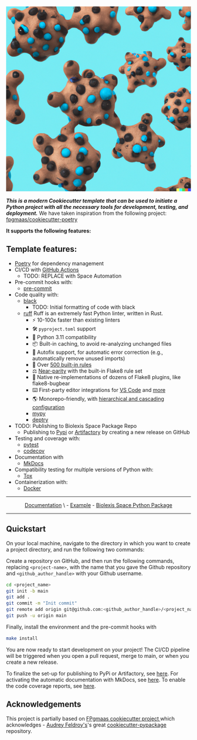 <!-- ![BLX CookieCutter Poetry](static/images/cookie-3.png "BLX CookieCutter Poetry") -->

<p align="center">
<img width="600" src="static/images/cookie-3.png" alt="BLX CookieCutter Poetry">
</p>

<!--
[![Release](https://img.shields.io/github/v/release/fpgmaas/cookiecutter-poetry)](https://pypi.org/project/cookiecutter-poetry/)
[![Build status](https://img.shields.io/github/actions/workflow/status/fpgmaas/cookiecutter-poetry/main.yml?branch=main)](https://github.com/fpgmaas/cookiecutter-poetry/actions/workflows/main.yml?query=branch%3Amain)
[![Supported Python versions](https://img.shields.io/pypi/pyversions/cookiecutter-poetry)](https://pypi.org/project/cookiecutter-poetry/)
[![Docs](https://img.shields.io/badge/docs-gh--pages-blue)](https://fpgmaas.github.io/cookiecutter-poetry/)
![License](https://img.shields.io/github/license/fpgmaas/cookiecutter-poetry)](https://img.shields.io/github/license/fpgmaas/cookiecutter-poetry)
 -->

**_This is a modern Cookiecutter template that can be used to initiate a Python project with all the necessary tools for development, testing, and deployment._**
We have taken inspiration from the following project:
[fpgmaas/cookiecutter-poetry](https://raw.githubusercontent.com/fpgmaas/cookiecutter-poetry/main)

**It supports the following features:**

## Template features:

- [Poetry](https://python-poetry.org/) for dependency management
- CI/CD with [GitHub Actions](https://github.com/features/actions)
  - TODO: REPLACE with Space Automation
- Pre-commit hooks with:
  - [pre-commit](https://pre-commit.com/)
- Code quality with:
  - [black](https://pypi.org/project/black/)
    - TODO: Initial formatting of code with black
  - [ruff](https://github.com/charliermarsh/ruff) Ruff is an extremely fast Python linter, written in Rust.
    - ⚡️ 10-100x faster than existing linters
    - 🛠️ `pyproject.toml` support
    - 🤝 Python 3.11 compatibility
    - 📦 Built-in caching, to avoid re-analyzing unchanged files
    - 🔧 Autofix support, for automatic error correction (e.g., automatically remove unused imports)
    - 📏 Over [500 built-in rules](https://beta.ruff.rs/docs/rules/)
    - ⚖️ [Near-parity](https://beta.ruff.rs/docs/faq/#how-does-ruff-compare-to-flake8) with the built-in Flake8 rule set
    - 🔌 Native re-implementations of dozens of Flake8 plugins, like flake8-bugbear
    - ⌨️ First-party editor integrations for [VS Code](https://github.com/charliermarsh/ruff-vscode) and [more](https://github.com/charliermarsh/ruff-lsp)
    - 🌎 Monorepo-friendly, with [hierarchical and cascading configuration](https://beta.ruff.rs/docs/configuration/#pyprojecttoml-discovery)
    - [mypy](https://mypy.readthedocs.io/en/stable/)
    - [deptry](https://github.com/fpgmaas/deptry/)
- TODO: Publishing to Biolexis Space Package Repo
  - Publishing to [Pypi](https://pypi.org) or [Artifactory](https://jfrog.com/artifactory) by creating a new release on GitHub
- Testing and coverage with:
  - [pytest](https://docs.pytest.org/en/7.1.x/)
  - [codecov](https://about.codecov.io/)
- Documentation with
  - [MkDocs](https://www.mkdocs.org/)
- Compatibility testing for multiple versions of Python with:
  - [Tox](https://tox.wiki/en/latest/)
- Containerization with:
  - [Docker](https://www.docker.com/)

---

<p align="center">
  <a href="https://biolexistx.jetbrains.space/p/blx-cc/repositories/blx-cookiecutter-poetry/files/main/docs">Documentation</a> \
- <a href="https://biolexistx.jetbrains.space/p/blx-cc/repositories/blx-cookiecutter-poetry-example">Example</a> -
  <a href="https://biolexistx.jetbrains.space/p/blx-cc/packages/pypi/blx-py-pkg-test/blx-cookiecutter-poetry-exmp?v=0.0.1&tab=overview">Biolexis Space Python Package</a>
</p>

---

## Quickstart

On your local machine, navigate to the directory in which you want to
create a project directory, and run the following two commands:

<!--- ``` bash
pip install cookiecutter-poetry
ccp
```

Alternatively, install `cookiecutter` and directly pass the URL to this
Github repository to the `cookiecutter` command:

``` bash
pip install cookiecutter
cookiecutter https://github.com/fpgmaas/cookiecutter-poetry.git
```
    --->

Create a repository on GitHub, and then run the following commands, replacing `<project-name>`, with the name that you gave the Github repository and
`<github_author_handle>` with your Github username.

```bash
cd <project_name>
git init -b main
git add .
git commit -m "Init commit"
git remote add origin git@github.com:<github_author_handle>/<project_name>.git
git push -u origin main
```

Finally, install the environment and the pre-commit hooks with

```bash
make install
```

You are now ready to start development on your project! The CI/CD
pipeline will be triggered when you open a pull request, merge to main,
or when you create a new release.

To finalize the set-up for publishing to PyPi or Artifactory, see
[here](https://fpgmaas.github.io/cookiecutter-poetry/features/publishing/#set-up-for-pypi).
For activating the automatic documentation with MkDocs, see
[here](https://fpgmaas.github.io/cookiecutter-poetry/features/mkdocs/#enabling-the-documentation-on-github).
To enable the code coverage reports, see [here](https://fpgmaas.github.io/cookiecutter-poetry/features/codecov/).

## Acknowledgements

This project is partially based on
[FPgmaas cookiecutter project ](https://github.com/fpgmaas/cookiecutter-poetry.git)
which acknowledges -
[Audrey Feldroy\'s](https://github.com/audreyfeldroy)\'s great
[cookiecutter-pypackage](https://github.com/audreyfeldroy/cookiecutter-pypackage)
repository.
